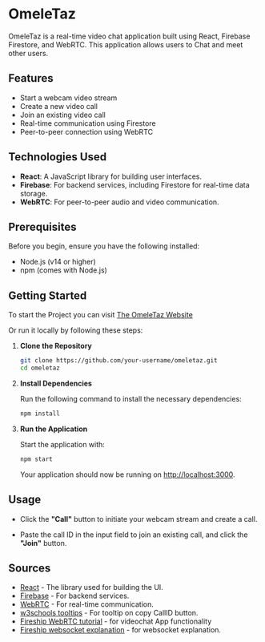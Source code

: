 # OmeleTaz

OmeleTaz is a real-time video chat application built using React, Firebase Firestore, and WebRTC. This application allows users to Chat and meet other users.

## Features

- Start a webcam video stream
- Create a new video call
- Join an existing video call
- Real-time communication using Firestore
- Peer-to-peer connection using WebRTC

## Technologies Used

- **React**: A JavaScript library for building user interfaces.
- **Firebase**: For backend services, including Firestore for real-time data storage.
- **WebRTC**: For peer-to-peer audio and video communication.

## Prerequisites

Before you begin, ensure you have the following installed:

- Node.js (v14 or higher)
- npm (comes with Node.js)

## Getting Started
To start the Project you can visit [The OmeleTaz Website](https://y-juice.github.io/omeletaz/)

Or run it locally by following these steps:
1. **Clone the Repository**

   ```bash
   git clone https://github.com/your-username/omeletaz.git
   cd omeletaz
   ```

2. **Install Dependencies**

   Run the following command to install the necessary dependencies:

   ```bash
   npm install
   ```


4. **Run the Application**

   Start the application with:

   ```bash
   npm start
   ```

   Your application should now be running on [http://localhost:3000](http://localhost:3000).

## Usage

- Click the **"Call"** button to initiate your webcam stream and create a call.
  
- Paste the call ID in the input field to join an existing call, and click the **"Join"** button.


## Sources

- [React](https://reactjs.org/) - The library used for building the UI.
- [Firebase](https://firebase.google.com/) - For backend services.
- [WebRTC](https://webrtc.org/) - For real-time communication.
- [w3schools tooltips](https://www.w3schools.com/howto/howto_css_tooltip.asp) - For tooltip on copy CallID button.
- [Fireship WebRTC tutorial](https://youtu.be/WmR9IMUD_CY?si=WCsfB94yIND0UyWz) - for videochat App functionality
- [Fireship websocket explanation](https://youtu.be/1BfCnjr_Vjg?si=eMG37LW54k9EWhrU) - for websocket explanation.
